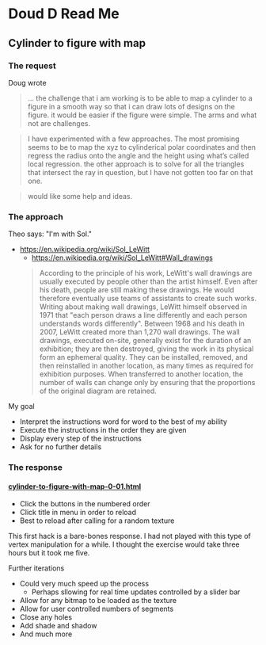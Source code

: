 # Doud D Read Me


## Cylinder to figure with map

### The request

Doug wrote

> ... the challenge that i am working is to be able to map a cylinder to a figure in a smooth way so that i can draw lots of designs on the figure.  it would be easier if the figure were simple.  The arms and what not are challenges.

> I have experimented with a few approaches.  The most promising seems to be to map the xyz to cylinderical polar coordinates and then regress the radius onto the angle and the height using what’s called local regression.  the other approach is to solve for all the triangles that intersect the ray in question, but I have not gotten too far on that one.

> would like some help and ideas.


### The approach

Theo says: "I'm with Sol."

* https://en.wikipedia.org/wiki/Sol_LeWitt
	* https://en.wikipedia.org/wiki/Sol_LeWitt#Wall_drawings
	> According to the principle of his work, LeWitt's wall drawings are usually executed by people other than the artist himself. Even after his death, people are still making these drawings. He would therefore eventually use teams of assistants to create such works. Writing about making wall drawings, LeWitt himself observed in 1971 that "each person draws a line differently and each person understands words differently". Between 1968 and his death in 2007, LeWitt created more than 1,270 wall drawings. The wall drawings, executed on-site, generally exist for the duration of an exhibition; they are then destroyed, giving the work in its physical form an ephemeral quality. They can be installed, removed, and then reinstalled in another location, as many times as required for exhibition purposes. When transferred to another location, the number of walls can change only by ensuring that the proportions of the original diagram are retained.

My goal

* Interpret the instructions word for word to the best of my ability
* Execute the instructions in the order they are given
* Display every step of the instructions
* Ask for no further details



### The response

#### [cylinder-to-figure-with-map-0-01.html]( cylinder-to-figure-with-map-0-01.html )

* Click the buttons in the numbered order
* Click title in menu in order to reload
* Best to reload after calling for a random texture

This first hack is a bare-bones response. I had not played with this type of vertex manipulation for a while. I thought the exercise would take three hours but it took me five.

Further iterations

* Could very much speed up the process
	* Perhaps sllowing for real time updates controlled by a slider bar
* Allow for any bitmap to be loaded as the texture
* Allow for user controlled numbers of segments
* Close any holes
* Add shade and shadow
* And much more
